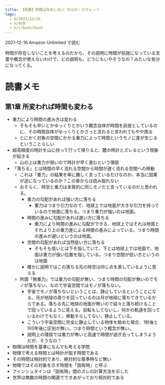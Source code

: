 ```yaml
---
title: 【読書】時間は存在しない カルロ・ロヴェッリ
tags:
  - d/2021/12/16
  - n/科学
  - n/c/book/book
---
```


2021-12-16 Amazon Unlimited で読む

時間が存在しないことを考えるのだから、その説明に時間が前提になっている言葉や概念が使えないわけで、どの説明も、どうにもいやそうなの？みたいな気分になってくる。

読書メモ
================================================================================

第1章 所変われば時間も変わる
--------------------------------------------------------------------------------

- 重力により時間の進み方は変わる
  - そもそも早いとかゆっくりとかいう概念自体が時間を前提としているのに、その時間自体がゆっくりとかさっと流れると言われてもやや困る
  - とにかく対象の空間にかかる重力によって時間というモノに差が生じるということらしい
- 超高精度の時計を山に持って行って降りると、麓の時計とズレるという現象が起きる
  - 山の上は重力が弱いので時計が早く進むという理屈
- 「落ちる」とは時間の早く流れる空間から時間が遅く流れる空間への移動
  - これは「重力」の結果を単に難しく言っているだけなのか、本当に因果が逆になっているのか？この章からは読み取れない
  - おそらく、時空と重力は本質的に同じモノだと言っているのだと思われる。
    - 重力の勾配があれば強い方に落ちる
      - 重力はつまり引力なので、地球上では地面が大きな引力を持っているので地面に落ちる。つまり重力が強いのは地面。
    - 時間の進みに勾配があれば遅い方に落ちる
      - 重力により時間の進みに勾配ができる、地球上ではそれは地面とそれより上の重力差による時間の進みによっている。つまり時間の進みが遅いというのは地面。
    - 空間の勾配があれば当然低い方に落ちる
      - そもそも低いとは下を指していて、下とは地球上では地面で、地面は重力が強い位置を指している。つまり空間が低い方というのは地面
    - 確かに説明ではこの落ちる先の時空は同じ点を表しているように思える
  - 所謂「無重力」では重力の勾配が無い、つまり時間の勾配が無いのでモノが落ちない、なので宇宙空間ではモノが落ちない。
    - 宇宙でモノが落ちないということは、静止しているということになる。月が地球の周りを回っているのは月が地球に落ちてきているからである。落ちる先に地球の地面が無いので延々と落ち続けることで回っているように見える。自転もしてないし、何かの軌道を回っているわけでもなく、移動すらしてない、静止している。
    - こういう宇宙空間に完全に静止している物体を眺めた場合、1秒後と100年後に区別が無い。つまり時間という概念が無い。
    - 説明上の理屈では重力が無いと高速で時間が過ぎ去ってしまうようだが、そうなの？
- 物理は時間を基準になんでも考える学問
- 物理で考える時間とは時計が指す時間である
- その時間は相対的であり、絶対的な基準時など無い
- 物理ではその対象を示す時間を「固有時」と呼ぶ
- アインシュタインは「固有時」間のズレの計算方法を示した
- 世界は無数の時間の関連でできあがっており相対的である

